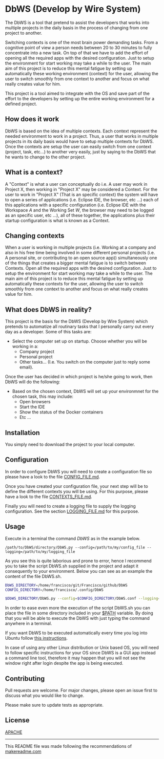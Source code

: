 
# DbWS (Develop by Wire System)

The DbWS is a tool that pretend to assist the developers that works into multiple
projects in the daily basis in the process of changing from one project to another.

Switching contexts is one of the most brain power demanding tasks. From a cognitive
point of view a person needs between 20 to 30 minutes to fully concentrate into a new
task. On top of that we have to add the effort of opening all the required apps with 
the desired configuration. Just to setup the environment for start working may take a 
while to the user. The main aim of this project is to reduce this mental fatigue by 
setting up automatically these working environment (context) for the user, allowing 
the user to switch smoothly from one context to another and focus on what really 
creates value for him.

This project is a tool aimed to integrate with the OS and save part of the effort
to the developers by setting up the entire working environment for a defined project.

## How does it work

DbWS is based on the idea of multiple contexts. Each context represent the needed
environment to work in a project. Thus, a user that works in multiple projects in its
daily basis would have to setup multiple contexts for DbWS. Once the contexts are setup
the user can easily switch from one context (project, task, etc...) to another very
easily, just by saying to the DbWS that he wants to change to the other project.

## What is a context?
A "Context" is what a user can 
conceptually do i.e. A user may work in Project X, then working in "Project X" may be 
considered a Context. For the user to work in "Project X" (That is an specific context) 
the system will have to open a series of applications (i.e. Eclipse IDE, the browser, 
etc ...) each of this applications with a specific configuration (i.e. Eclipse IDE with 
the Workspace _A_ and the Working Set _W_, the browser may need to be logged as an 
specific user, etc ...), all of these together, the applications plus their startup 
configuration is what is known as a Context.

## Changing contexts

When a user is working in multiple projects (i.e. Working at a company and also in his 
free time being involved in some different personal projects (i.e. A personal site, 
or contributing to an open source app)) simultaneously one of the things that creates 
a bigger mental fatigue is to switch between Contexts. Open all the required apps with 
the desired configuration. Just to setup the environment for start working may take a 
while to the user. The main aim of this project is to reduce this mental fatigue by 
setting up automatically these contexts for the user, allowing the user to switch 
smoothly from one context to another and focus on what really creates value for him.

## What does DbWS in reality?
This project is the basis for the DbWS (Develop by Wire System) which pretends to 
automatize all routinary tasks that I personally carry out every day as a developer.
Some of this tasks are:

- Select the computer set up on startup. Choose whether you will be working in a:
	- Company project
	- Personal project
	- Other tasks... (I.e. You switch on the computer just to reply some email).

Once the user has decided in which project is he/she going to work, then DbWS will
do the following:

- Based on the chosen context, DbWS will set up your environmnet for the chosen 
task, this may include:
	- Open browsers
	- Start the IDE
	- Show the status of the Docker containers
	- Etc ...

## Installation
You simply need to download the project to your local computer. 

## Configuration
In order to configure DbWS you will need to create a configuration file so please have a look 
to the file [CONFIG_FILE.md](https://github.com/franciscoguemes/DbWS/blob/master/CONFIG_FILE.md).

Once you have created your configuration file, your next step will be to define the different 
contexts you will be using. For this purpose, please have a look to the file 
[CONTEXTS_FILE.md](https://github.com/franciscoguemes/DbWS/blob/master/CONTEXTS_FILE.md).

Finally you will need to create a logging file to supply the logging configuration. See the 
section [LOGGING_FILE.md](https://github.com/franciscoguemes/DbWS/blob/master/LOGGING_FILE.md)
for this purpose.

## Usage
Execute in a terminal the command _DbWS_ as in the example below.
```console
/path/to/DbWS/directory/DbWS.py --config=/path/to/my/config_file --logging=/path/to/my/logging_file
```

As you see this is quite laborious and prone to error, hence I recommend you to take the script DbWS.sh
supplied in the project and adapt it consequently to your environment. Below you can see as an example
the content of the file DbWS.sh.

```bash
DbWS_DIRECTORY=/home/francisco/git/Francisco/github/DbWS
CONFIG_DIRECTORY=/home/francisco/.config/DbWS

$DbWS_DIRECTORY/DbWS.py --config=$CONFIG_DIRECTORY/DbWS.conf --logging=$CONFIG_DIRECTORY/logging.conf
```

In order to ease even more the execution of the script DbWS.sh you can place the file in some directory 
included in your [$PATH](https://opensource.com/article/17/6/set-path-linux) variable. By doing that you 
will be able to execute the DbWS with just typing the command anywhere in a terminal.

If you want DbWS to be executed automatically every time you log into Ubuntu follow
[this instructions](https://askubuntu.com/a/48327). 

In case of using any other Linux distribution or Unix based OS, you will need to follow 
specific instructions for your OS since DbWS is a GUI app instead a 
command line tool, therefore it may happen that you will not see the 
window right after login despite the app is being executed.

## Contributing
Pull requests are welcome. For major changes, please open an issue first to discuss what you would like to change.

Please make sure to update tests as appropriate.

## License
[APACHE](http://www.apache.org/licenses/LICENSE-2.0)


----

This README file was made following the recommendations of [makereadme.com](https://www.makeareadme.com/)